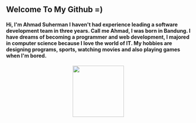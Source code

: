 ## Welcome To My Github =)

<h4>Hi, I'm Ahmad Suherman I haven't had experience leading a software development team in three years. Call me Ahmad, I was born in Bandung. I have dreams of becoming a programmer and web development, I majored in computer science because I love the world of IT. My hobbies are designing programs, sports, watching movies and also playing games when I'm bored.
</h4>

 <p align="center">
   <a target="_blank" rel="noopener noreferrer" href="https://media.tenor.com/images/af3dcca5e8ce32a3110558d43a2d8ae2/tenor.gif"><img src="https://media.tenor.com/images/af3dcca5e8ce32a3110558d43a2d8ae2/tenor.gif" width="140" data-canonical-src="https://media.tenor.com/images/af3dcca5e8ce32a3110558d43a2d8ae2/tenor.gif" style="max-width:100%;"></a>
   <br><br>
</p>
<!-- <img src="https://media.tenor.com/images/da3e4ab91ed7f29a29edf868cb9953c0/tenor.gif" width="50"> -->
